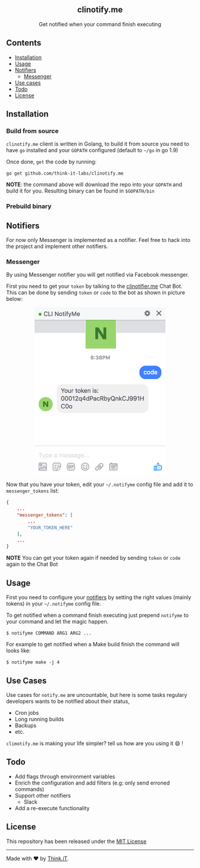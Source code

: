 <div align="center">
    <h2>clinotify.me</h2>
    <p align="center">
        <p>Get notified when your command finish executing</p>
    </p>
</div>



## Contents

* [Installation](#installation)
* [Usage](#usage)
* [Notifiers](#notifiers)
    * [Messenger](#messenger)
* [Use cases](#use-cases)
* [Todo](#todo)
* [License](#license)

## Installation

### Build from source

`clinotify.me` client is written in Golang, to build it from source you need to have `go` installed and your `GOPATH` configured (default to `~/go` in go 1.9)

Once done, `get` the code by running:
```shell
go get github.com/think-it-labs/clinotify.me
```

**NOTE**: the command above will download the repo into your `GOPATH` and build it for you. Resulting binary can be found in `$GOPATH/bin`
### Prebuild binary

## Notifiers
For now only Messenger is implemented as a notifier. Feel free to hack into the project  and implement other notifiers.
### Messenger
By using Messenger notifier you will get notified via Facebook messenger.

First you need to get your `token` by talking to the [clinotifier.me](https://www.facebook.com/clinotify.me/) Chat Bot. This can be done by sending `token` or `code` to the bot as shown in picture below:
<p align="center">
    <img height=450 src=".github/MessengerCode.png">
</p>

Now that you have your token, edit your `~/.notifyme` config file and add it to `messenger_tokens` list:

```json
{
    ...
    "messenger_tokens": [
        ...
        "YOUR_TOKEN_HERE"
    ],
    ...
}
```

**NOTE** You can get your token again if needed by sending `token` or `code` again to the Chat Bot

## Usage

First you need to configure your [notifiers](#notifiers) by setting the right values (mainly tokens) in your `~/.notifyme` config file.

To get notified when a command finish executing just prepend `notifyme` to your command and let the magic happen.
```
$ notifyme COMMAND ARG1 ARG2 ...
```

For example to get notified when a Make build finish the command will looks like:

```
$ notifyme make -j 4
```
## Use Cases
Use cases for `notify.me` are uncountable, but here is some tasks regulary developers wants to be notified about their status, 

- Cron jobs
- Long running builds
- Backups
- etc.

`climotify.me` is making your life simpler? tell us how are you using it :smile: !

## Todo

- Add flags through environment variables
- Enrich the configuration and add filters (e.g: only send erroned commands)
- Support other notifiers
    - Slack
- Add a re-execute functionality

## License

This repository has been released under the [MIT License](LICENSE)

------------------
Made with ♥ by [Think.iT](http://www.think-it.io/).